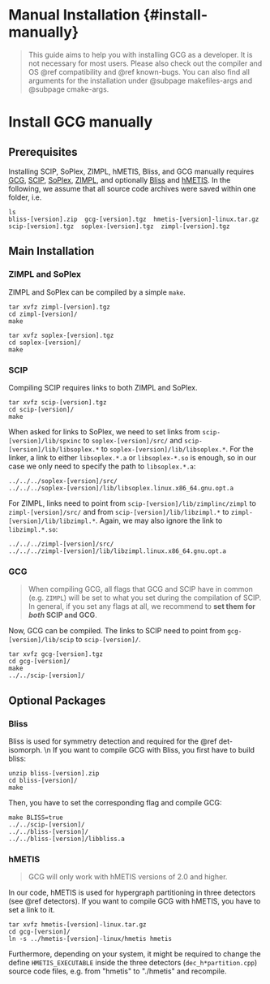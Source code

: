 # Manual Installation {#install-manually}
> This guide aims to help you with installing GCG as a developer. It is not necessary for most users.
> Please also check out the compiler and OS @ref compatibility and @ref known-bugs. 
> You can also find all arguments for the installation under @subpage makefiles-args and @subpage cmake-args.


# Install GCG manually
## Prerequisites
Installing SCIP, SoPlex, ZIMPL, hMETIS, Bliss, and GCG manually requires <a href="http://www.or.rwth-aachen.de/gcg">GCG</a>, <a href="https://scipopt.org/">SCIP</a>, <a href="http://soplex.zib.de/">SoPlex</a>, <a href="http://zimpl.zib.de/">ZIMPL</a>, 
and optionally <a href="http://www.tcs.hut.fi/Software/bliss/">Bliss</a> and <a href="http://glaros.dtc.umn.edu/gkhome/metis/hmetis/overview">hMETIS</a>. In the following, we assume that all source code archives were saved within one folder, i.e.

    ls
    bliss-[version].zip  gcg-[version].tgz  hmetis-[version]-linux.tar.gz  scip-[version].tgz  soplex-[version].tgz  zimpl-[version].tgz

## Main Installation
### ZIMPL and SoPlex
ZIMPL and SoPlex can be compiled by a simple `make`.

    tar xvfz zimpl-[version].tgz
    cd zimpl-[version]/
    make

    tar xvfz soplex-[version].tgz
    cd soplex-[version]/
    make

### SCIP
Compiling SCIP requires links to both ZIMPL and SoPlex.

    tar xvfz scip-[version].tgz
    cd scip-[version]/
    make
    
When asked for links to SoPlex, we need to set links from `scip-[version]/lib/spxinc` to `soplex-[version]/src/` and `scip-[version]/lib/libsoplex.*` to `soplex-[version]/lib/libsoplex.*`. For the linker, a link to either `libsoplex.*.a` or `libsoplex-*.so` is enough, so in our case we only need to specify the path to `libsoplex.*.a`:

    ../../../soplex-[version]/src/
    ../../../soplex-[version]/lib/libsoplex.linux.x86_64.gnu.opt.a

For ZIMPL, links need to point from `scip-[version]/lib/zimplinc/zimpl` to `zimpl-[version]/src/` and from `scip-[version]/lib/libzimpl.*` to `zimpl-[version]/lib/libzimpl.*`. Again, we may also ignore the link to `libzimpl.*.so`:

    ../../../zimpl-[version]/src/
    ../../../zimpl-[version]/lib/libzimpl.linux.x86_64.gnu.opt.a

### GCG
> When compiling GCG, all flags that GCG and SCIP have in common (e.g. `ZIMPL`) will be set to what you set during the compilation of SCIP.
> In general, if you set any flags at all, we recommend to **set them for _both_ SCIP and GCG**. 

Now, GCG can be compiled. The links to SCIP need to point from `gcg-[version]/lib/scip` to `scip-[version]/`.

    tar xvfz gcg-[version].tgz
    cd gcg-[version]/
    make
    ../../scip-[version]/

## Optional Packages
### Bliss
Bliss is used for symmetry detection and required for the @ref det-isomorph. \n
If you want to compile GCG with Bliss, you first have to build bliss:

    unzip bliss-[version].zip
    cd bliss-[version]/
    make

Then, you have to set the corresponding flag and compile GCG:

    make BLISS=true
    ../../scip-[version]/
    ../../bliss-[version]/
    ../../bliss-[version]/libbliss.a

### hMETIS
> GCG will only work with hMETIS versions of 2.0 and higher.

In our code, hMETIS is used for hypergraph partitioning in three detectors (see @ref detectors).
If you want to compile GCG with hMETIS, you have to set a link to it.

    tar xvfz hmetis-[version]-linux.tar.gz
    cd gcg-[version]/
    ln -s ../hmetis-[version]-linux/hmetis hmetis

Furthermore, depending on your system, it might be required to change the define `HMETIS_EXECUTABLE` 
inside the three detectors (`dec_h*partition.cpp`) source code files, e.g. from "hmetis" to "./hmetis"
and recompile.

